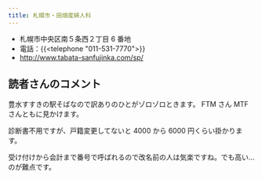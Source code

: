 ```yaml
---
title: 札幌市・田畑産婦人科
---
```


- 札幌市中央区南５条西２丁目 6 番地
- 電話：{{<telephone "011-531-7770">}}
- <http://www.tabata-sanfujinka.com/sp/>

## 読者さんのコメント

豊水すすきの駅そばなので訳ありのひとがゾロゾロときます。 FTM さん MTF さんともに見かけます。

診断書不用ですが、戸籍変更してないと 4000 から 6000 円くらい掛かります。

受け付けから会計まで番号で呼ばれるので改名前の人は気楽ですね。でも高い…のが難点です。
